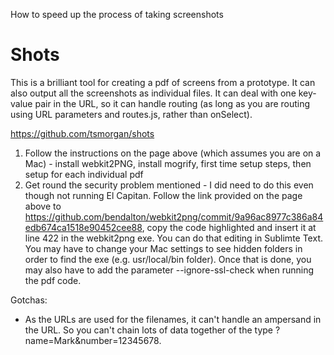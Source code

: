 How to speed up the process of taking screenshots

# Shots

This is a brilliant tool for creating a pdf of screens from a prototype. It can also output all the screenshots as individual files. It can deal with one key-value pair in the URL, so it can handle routing (as long as you are routing using URL parameters and routes.js, rather than onSelect). 

https://github.com/tsmorgan/shots

 1. Follow the instructions on the page above (which assumes you are on a Mac) - install webkit2PNG, install mogrify, first time setup steps, then setup for each individual pdf
 2. Get round the security problem mentioned - I did need to do this even though not running El Capitan. Follow the link provided on the page above to https://github.com/bendalton/webkit2png/commit/9a96ac8977c386a84edb674ca1518e90452cee88, copy the code highlighted and insert it at line 422 in the webkit2png exe. You can do that editing in Sublimte Text. You may have to change your Mac settings to see hidden folders in order to find the exe (e.g. usr/local/bin folder). Once that is done, you may also have to add the parameter --ignore-ssl-check when running the pdf code.


Gotchas:
 * As the URLs are used for the filenames, it can't handle an ampersand in the URL. So you can't chain lots of data together of the type ?name=Mark&number=12345678.






